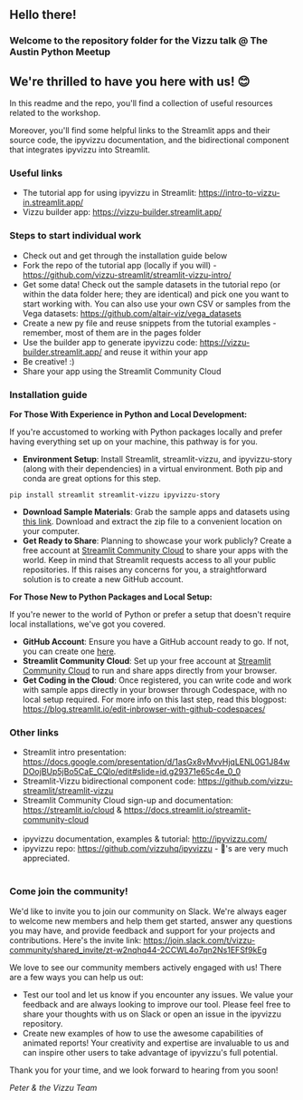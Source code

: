 ## Hello there!
### Welcome to the repository folder for the Vizzu talk @ The Austin Python Meetup
## We're thrilled to have you here with us! :blush:

In this readme and the repo, you'll find a collection of useful resources related to the workshop.

Moreover, you'll find some helpful links to the Streamlit apps and their source code, the ipyvizzu documentation, and the bidirectional component that integrates ipyvizzu into Streamlit.

### Useful links
- The tutorial app for using ipyvizzu in Streamlit: https://intro-to-vizzu-in.streamlit.app/
- Vizzu builder app: https://vizzu-builder.streamlit.app/

### Steps to start individual work
- Check out and get through the installation guide below 
- Fork the repo of the tutorial app (locally if you will) - https://github.com/vizzu-streamlit/streamlit-vizzu-intro/
- Get some data! Check out the sample datasets in the tutorial repo (or within the data folder here; they are identical) and pick one you want to start working with. You can also use your own CSV or samples from the Vega datasets: https://github.com/altair-viz/vega_datasets
- Create a new py file and reuse snippets from the tutorial examples - remember, most of them are in the pages folder
- Use the builder app to generate ipyvizzu code: https://vizzu-builder.streamlit.app/ and reuse it within your app
- Be creative! :)
- Share your app using the Streamlit Community Cloud

### Installation guide
  **For Those With Experience in Python and Local Development:**

If you're accustomed to working with Python packages locally and prefer having everything set up on your machine, this pathway is for you.

- **Environment Setup**: Install Streamlit, streamlit-vizzu, and ipyvizzu-story (along with their dependencies) in a virtual environment. Both pip and conda are great options for this step.
  
`pip install streamlit streamlit-vizzu ipyvizzu-story`
- **Download Sample Materials**: Grab the sample apps and datasets using [this link](https://github.com/vizzu-streamlit/streamlit-vizzu-intro/archive/refs/heads/main.zip). Download and extract the zip file to a convenient location on your computer.
- **Get Ready to Share**: Planning to showcase your work publicly? Create a free account at [Streamlit Community Cloud](https://streamlit.io/cloud) to share your apps with the world. Keep in mind that Streamlit requests access to all your public repositories. If this raises any concerns for you, a straightforward solution is to create a new GitHub account.

**For Those New to Python Packages and Local Setup:**

If you're newer to the world of Python or prefer a setup that doesn't require local installations, we've got you covered.

- **GitHub Account**: Ensure you have a GitHub account ready to go. If not, you can create one [here](https://github.com/join).
- **Streamlit Community Cloud**: Set up your free account at [Streamlit Community Cloud](https://streamlit.io/cloud) to run and share apps directly from your browser.
- **Get Coding in the Cloud**: Once registered, you can write code and work with sample apps directly in your browser through Codespace, with no local setup required. For more info on this last step, read this blogpost: https://blog.streamlit.io/edit-inbrowser-with-github-codespaces/

### Other links
- Streamlit intro presentation: https://docs.google.com/presentation/d/1asGx8vMvvHjqLENL0G1J84wDOojBUp5jBo5CaE_CQlo/edit#slide=id.g29371e65c4e_0_0
- Streamlit-Vizzu bidirectional component code: https://github.com/vizzu-streamlit/streamlit-vizzu
- Streamlit Community Cloud sign-up and documentation: https://streamlit.io/cloud & https://docs.streamlit.io/streamlit-community-cloud
<br/><br/>
- ipyvizzu documentation, examples & tutorial: http://ipyvizzu.com/ 
- ipyvizzu repo: https://github.com/vizzuhq/ipyvizzu - :star2:'s are very much appreciated.
<br/><br/>

### Come join the community!
We'd like to invite you to join our community on Slack. We're always eager to welcome new members and help them get started, answer any questions you may have, and provide feedback and support for your projects and contributions. Here's the invite link: https://join.slack.com/t/vizzu-community/shared_invite/zt-w2nqhq44-2CCWL4o7qn2Ns1EFSf9kEg

We love to see our community members actively engaged with us! There are a few ways you can help us out:

- Test our tool and let us know if you encounter any issues. We value your feedback and are always looking to improve our tool. Please feel free to share your thoughts with us on Slack or open an issue in the ipyvizzu repository.
- Create new examples of how to use the awesome capabilities of animated reports! Your creativity and expertise are invaluable to us and can inspire other users to take advantage of ipyvizzu's full potential.

Thank you for your time, and we look forward to hearing from you soon!

   *Peter & the Vizzu Team*
